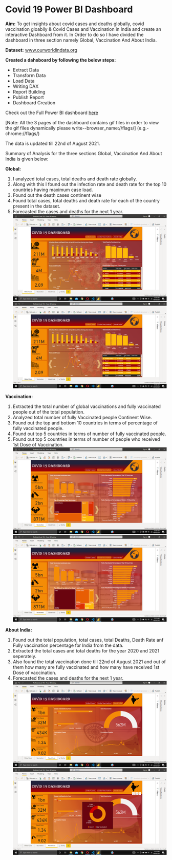 # Covid 19 Power BI Dashboard

**Aim:** 
To get insights about covid cases and deaths globally, covid vaccination gloablly & Covid Cases and Vaccination in India and create an interactive Dashboard from it.
In Order to do so I have divided the dashboard in three section namely Global, Vaccination And About India.

**Dataset:** www.ourworldindata.org

**Created a dahsboard by following the below steps:**
* Extract Data
* Transform Data
* Load Data
* Writing DAX
* Report Building
* Publish Report
* Dashboard Creation

Check out the Full Power BI dashboard [here](https://app.powerbi.com/view?r=eyJrIjoiZTM4OTBjNWUtZDM4Yi00MDcxLTgzMjktNWMzNTdmODRmMThiIiwidCI6ImVjZDkyNTVhLTQyZDUtNDEwYy04NTc0LTVjMjZkOTNkZmNhOSJ9)

[Note: All the 3 pages of the dashboard contains gif files in order to view the gif files dynamically please write--browser_name://flags/]
(e.g.- chrome://flags/)

The data is updated till 22nd of August 2021.

Summary of Analysis for the three sections Global, Vaccination And About India is given below:

**Global:**
1) I analyzed total cases, total deaths and death rate globally.
2) Along with this I found out the infection rate and death rate for the top 10 countries having maximum case load.
3) Found out the death cases continent wise
4) Found total cases, total deaths and death rate for each of the country present in the dataset.
5) Forecasted the cases and deaths for the next 1 year.
![](https://github.com/Soumik-Chandra/Portfolio_Website/blob/main/Covid-19/Screenshot%20(28).png)
![](https://github.com/Soumik-Chandra/Portfolio_Website/blob/main/Covid-19/Screenshot%20(29).png)

**Vaccination:** 
1) Extracted the total number of global vaccinations and fully vaccinated people out of the total population.
2) Analyzed total number of fully Vaccinated people Continent Wise.
3) Found out the top and bottom 10 countries in terms of percentage of fully vaccinated people.
4) Found out top 5 countries in terms of number of fully vaccinated people.
5) Found out top 5 countries in terms of number of people who received 1st Dose of Vaccination.
![](https://github.com/Soumik-Chandra/Portfolio_Website/blob/main/Covid-19/Screenshot%20(30).png)
![](https://github.com/Soumik-Chandra/Portfolio_Website/blob/main/Covid-19/Screenshot%20(31).png)

**About India:**
1) Found out the total population, total cases, total Deaths, Death Rate anf Fully vaccination percentage for India from the data.
2) Extracted the total cases and total deaths for the year 2020 and 2021 seperately. 
3) Also found the total vaccination done till 22nd of August 2021 and out of them how many are fully vaccinated and how many have received 1st Dose of vaccination.
4) Forecasted the cases and deaths for the next 1 year.
![](https://github.com/Soumik-Chandra/Portfolio_Website/blob/main/Covid-19/Screenshot%20(32).png)
![](https://github.com/Soumik-Chandra/Portfolio_Website/blob/main/Covid-19/Screenshot%20(33).png)




